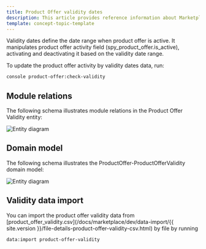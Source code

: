 ```yaml
---
title: Product Offer validity dates
description: This article provides reference information about Marketplace Product Offer validity dates in the Spryker Marketplace.
template: concept-topic-template
---
```


Validity dates define the date range when product offer is active. It manipulates product offer activity field (spy_product_offer.is_active),
activating and deactivating it based on the validity date range. 

To update the product offer activity by validity dates data, run:

```bash
console product-offer:check-validity
```

## Module relations

The following schema illustrates module relations in the Product Offer Validity entity:

![Entity diagram](https://confluence-connect.gliffy.net/embed/image/c49ca6db-3655-4d86-bdb1-ed05d2e1e721.png?utm_medium=live&utm_source=custom)


## Domain model
The following schema illustrates the ProductOffer-ProductOfferValidity domain model:

![Entity diagram](https://confluence-connect.gliffy.net/embed/image/b20c2abe-77c4-4c33-b361-48034e64dc7b.png?utm_medium=live&utm_source=custom)

## Validity data import

You can import the product offer validity data from [product_offer_validity.csv](/docs/marketplace/dev/data-import/{{ site.version }}/file-details-product-offer-validity-csv.html) by file by running

```bash
data:import product-offer-validity
``` 


